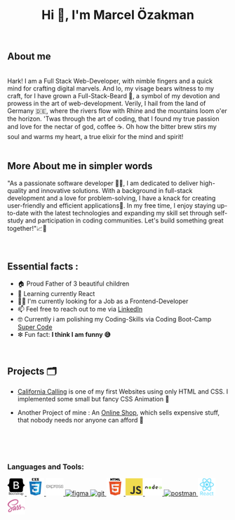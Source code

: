 
<h1 align="center">Hi 👋, I'm Marcel Özakman</h1>
<br>

## About me

<br>
Hark! I am a Full Stack Web-Developer, with nimble fingers and a quick mind for crafting digital marvels. And lo, my visage bears witness to my craft, for I have grown a Full-Stack-Beard 🤭, a symbol of my devotion and prowess in the art of web-development.
Verily, I hail from the land of Germany 🇩🇪, where the rivers flow with Rhine and the mountains loom o'er the horizon. 'Twas through the art of coding, that I found my true passion and love for the nectar of god, coffee ☕️. Oh how the bitter brew stirs my soul and warms my heart, a true elixir for the mind and spirit!
<br>
<br>

## More About me in simpler words 

"As a passionate software developer 🧑‍💻, I am dedicated to deliver high-quality and innovative solutions. With a background in full-stack development and a love for problem-solving, I have a knack for creating user-friendly and efficient applications📱. In my free time, I enjoy staying up-to-date with the latest technologies and expanding my skill set through self-study and participation in coding communities. Let's build something great together!"📈🌟

<br>

## Essential facts :

- 🏠 Proud Father of 3 beautiful children
- 📝 Learning currently React
- 🧑‍💻 I'm currently looking for a Job as a Frontend-Developer
- 📫 Feel free to reach out to me via <a href="https://www.linkedin.com/in/marcel-%C3%B6zakman-83522b264/" target="_blank" rel="noopener">LinkedIn</a>
- 🤓 Currently i am polishing my Coding-Skills via Coding Boot-Camp <a href="https://www.super-code.de/" target="_blank" rel="noopener">Super Code</a>
- ❇ Fun fact: **I think I am funny 😅**

<br>

## Projects 🗂

- <a href="https://qadaar-tu.github.io/California-Calling/" target="_blank" rel="noopener">California Calling</a> is one of my first Websites using only HTML and CSS. I implemented some small but fancy CSS Animation 🍿

- Another Project of mine : An <a href="https://qadaar-tu.github.io/design-shop/" target="_blank" rel="noopener">Online Shop</a>, which sells expensive stuff, that nobody needs nor anyone can afford 🤣

<br>
<br>
<br>



<h3 align="left">Languages and Tools:</h3>


<p align="left"> <a href="https://getbootstrap.com" target="_blank" rel="noreferrer"> <img src="https://raw.githubusercontent.com/devicons/devicon/master/icons/bootstrap/bootstrap-plain-wordmark.svg" alt="bootstrap" width="40" height="40"/> </a> <a href="https://www.w3schools.com/css/" target="_blank" rel="noreferrer"> <img src="https://raw.githubusercontent.com/devicons/devicon/master/icons/css3/css3-original-wordmark.svg" alt="css3" width="40" height="40"/> </a> <a href="https://expressjs.com" target="_blank" rel="noreferrer"> <img src="https://raw.githubusercontent.com/devicons/devicon/master/icons/express/express-original-wordmark.svg" alt="express" width="40" height="40"/> </a> <a href="https://www.figma.com/" target="_blank" rel="noreferrer"> <img src="https://www.vectorlogo.zone/logos/figma/figma-icon.svg" alt="figma" width="40" height="40"/> </a> <a href="https://git-scm.com/" target="_blank" rel="noreferrer"> <img src="https://www.vectorlogo.zone/logos/git-scm/git-scm-icon.svg" alt="git" width="40" height="40"/> </a> <a href="https://www.w3.org/html/" target="_blank" rel="noreferrer"> <img src="https://raw.githubusercontent.com/devicons/devicon/master/icons/html5/html5-original-wordmark.svg" alt="html5" width="40" height="40"/> </a> <a href="https://developer.mozilla.org/en-US/docs/Web/JavaScript" target="_blank" rel="noreferrer"> <img src="https://raw.githubusercontent.com/devicons/devicon/master/icons/javascript/javascript-original.svg" alt="javascript" width="40" height="40"/> </a> <a href="https://nodejs.org" target="_blank" rel="noreferrer"> <img src="https://raw.githubusercontent.com/devicons/devicon/master/icons/nodejs/nodejs-original-wordmark.svg" alt="nodejs" width="40" height="40"/> </a> <a href="https://postman.com" target="_blank" rel="noreferrer"> <img src="https://www.vectorlogo.zone/logos/getpostman/getpostman-icon.svg" alt="postman" width="40" height="40"/> </a> <a href="https://reactjs.org/" target="_blank" rel="noreferrer"> <img src="https://raw.githubusercontent.com/devicons/devicon/master/icons/react/react-original-wordmark.svg" alt="react" width="40" height="40"/> </a> <a href="https://sass-lang.com" target="_blank" rel="noreferrer"> <img src="https://raw.githubusercontent.com/devicons/devicon/master/icons/sass/sass-original.svg" alt="sass" width="40" height="40"/> </a> </p>
